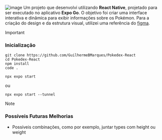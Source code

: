 ![image](https://github.com/user-attachments/assets/e53d7acc-390b-4ef1-93e2-3cc4428f1d14)
Um projeto que desenvolvi utilizando **React Native**, projetado para ser executado no aplicativo **Expo Go**. O objetivo foi criar uma interface interativa e dinâmica para exibir informações sobre os Pokémon. Para a criação do design e da estrutura visual, utilizei uma referência do [figma](https://www.figma.com/design/THLxZSlOoUYMZrjFg0Kl1M/Pokédex?node-id=18241-2789&p=f&t=4yZD3mG248TxmFv4-0). 

> [!IMPORTANT]
>### Inicialização
>```
>git clone https://github.com/GuilhermeBMarques/Pokedex-React
>cd Pokedex-React
>npm install
>code .
>```
>```
>npx expo start
>```
>ou
>```
>npx expo start --tunnel
>```

> [!NOTE]
> ### Possíveis Futuras Melhorias
> * Possíveis combinações, como por exemplo, juntar types com height ou weight
